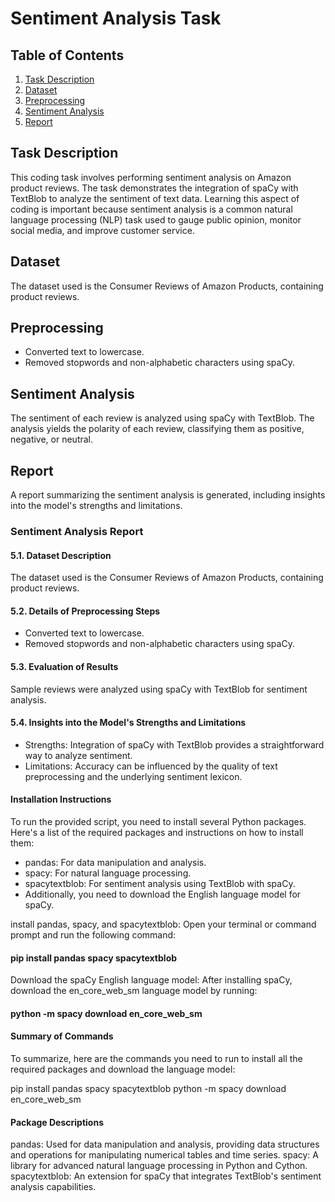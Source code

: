 # Sentiment Analysis Task

## Table of Contents
1. [Task Description](#task-description)
2. [Dataset](#dataset)
3. [Preprocessing](#preprocessing)
4. [Sentiment Analysis](#sentiment-analysis)
5. [Report](#report)

## Task Description
This coding task involves performing sentiment analysis on Amazon product reviews. The task demonstrates the integration of spaCy with TextBlob to analyze the sentiment of text data. Learning this aspect of coding is important because sentiment analysis is a common natural language processing (NLP) task used to gauge public opinion, monitor social media, and improve customer service.

## Dataset
The dataset used is the Consumer Reviews of Amazon Products, containing product reviews.

## Preprocessing
- Converted text to lowercase.
- Removed stopwords and non-alphabetic characters using spaCy.

## Sentiment Analysis
The sentiment of each review is analyzed using spaCy with TextBlob. The analysis yields the polarity of each review, classifying them as positive, negative, or neutral.

## Report
A report summarizing the sentiment analysis is generated, including insights into the model's strengths and limitations.

### Sentiment Analysis Report

#### 5.1. Dataset Description
The dataset used is the Consumer Reviews of Amazon Products, containing product reviews.

#### 5.2. Details of Preprocessing Steps
- Converted text to lowercase.
- Removed stopwords and non-alphabetic characters using spaCy.

#### 5.3. Evaluation of Results
Sample reviews were analyzed using spaCy with TextBlob for sentiment analysis.

#### 5.4. Insights into the Model's Strengths and Limitations
- Strengths: Integration of spaCy with TextBlob provides a straightforward way to analyze sentiment.
- Limitations: Accuracy can be influenced by the quality of text preprocessing and the underlying sentiment lexicon.

#### Installation Instructions
To run the provided script, you need to install several Python packages. Here's a list of the required packages and instructions on how to install them:

- pandas: For data manipulation and analysis.
- spacy: For natural language processing.
- spacytextblob: For sentiment analysis using TextBlob with spaCy.
- Additionally, you need to download the English language model for spaCy.

install pandas, spacy, and spacytextblob:
Open your terminal or command prompt and run the following command:

#### pip install pandas spacy spacytextblob

Download the spaCy English language model:
After installing spaCy, download the en_core_web_sm language model by running:

#### python -m spacy download en_core_web_sm

#### Summary of Commands
To summarize, here are the commands you need to run to install all the required packages and download the language model:

pip install pandas spacy spacytextblob
python -m spacy download en_core_web_sm

#### Package Descriptions
pandas: Used for data manipulation and analysis, providing data structures and operations for manipulating numerical tables and time series.
spacy: A library for advanced natural language processing in Python and Cython.
spacytextblob: An extension for spaCy that integrates TextBlob's sentiment analysis capabilities.

